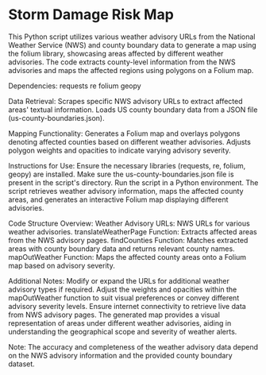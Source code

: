 # Storm Damage Risk Map
This Python script utilizes various weather advisory URLs from the National Weather Service (NWS) and county boundary data to generate a map using the folium library, showcasing areas affected by different weather advisories. The code extracts county-level information from the NWS advisories and maps the affected regions using polygons on a Folium map.

Dependencies:
requests
re
folium
geopy

Data Retrieval:
Scrapes specific NWS advisory URLs to extract affected areas' textual information.
Loads US county boundary data from a JSON file (us-county-boundaries.json).

Mapping Functionality:
Generates a Folium map and overlays polygons denoting affected counties based on different weather advisories.
Adjusts polygon weights and opacities to indicate varying advisory severity.

Instructions for Use:
Ensure the necessary libraries (requests, re, folium, geopy) are installed.
Make sure the us-county-boundaries.json file is present in the script's directory.
Run the script in a Python environment.
The script retrieves weather advisory information, maps the affected county areas, and generates an interactive Folium map displaying different advisories.

Code Structure Overview:
Weather Advisory URLs: NWS URLs for various weather advisories.
translateWeatherPage Function: Extracts affected areas from the NWS advisory pages.
findCounties Function: Matches extracted areas with county boundary data and returns relevant county names.
mapOutWeather Function: Maps the affected county areas onto a Folium map based on advisory severity.

Additional Notes:
Modify or expand the URLs for additional weather advisory types if required.
Adjust the weights and opacities within the mapOutWeather function to suit visual preferences or convey different advisory severity levels.
Ensure internet connectivity to retrieve live data from NWS advisory pages.
The generated map provides a visual representation of areas under different weather advisories, aiding in understanding the geographical scope and severity of weather alerts.

Note: The accuracy and completeness of the weather advisory data depend on the NWS advisory information and the provided county boundary dataset.








